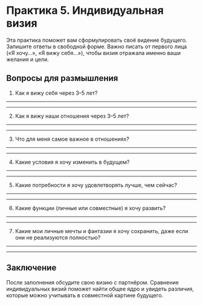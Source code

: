 # Практика 5. Индивидуальная визия

Эта практика поможет вам сформулировать своё видение будущего. Запишите ответы в свободной форме. Важно писать от первого лица («Я хочу…», «Я вижу себя…»), чтобы визия отражала именно ваши желания и цели.

## Вопросы для размышления

1. Как я вижу себя через 3–5 лет?

____________________________________________________________
____________________________________________________________


2. Как я вижу наши отношения через 3–5 лет?

____________________________________________________________
____________________________________________________________

3. Что для меня самое важное в отношениях?

____________________________________________________________
____________________________________________________________


4. Какие условия я хочу изменить в будущем?
____________________________________________________________
____________________________________________________________


5. Какие потребности я хочу удовлетворять лучше, чем сейчас?

____________________________________________________________
____________________________________________________________


6. Какие функции (личные или совместные) я хочу развить?

____________________________________________________________
____________________________________________________________


7. Какие мои личные мечты и фантазии я хочу сохранить, даже если они не реализуются полностью?

____________________________________________________________
____________________________________________________________

## Заключение

После заполнения обсудите свою визию с партнёром. Сравнение индивидуальных визий поможет найти общее ядро и увидеть различия, которые можно учитывать в совместной картине будущего.
